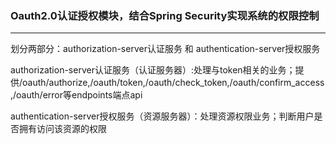 ### Oauth2.0认证授权模块，结合Spring Security实现系统的权限控制

***

划分两部分：authorization-server认证服务 和 authentication-server授权服务

authorization-server认证服务（认证服务器）:处理与token相关的业务；提供/oauth/authorize,/oauth/token,/oauth/check_token,/oauth/confirm_access,/oauth/error等endpoints端点api  

authentication-server授权服务（资源服务器）：处理资源权限业务；判断用户是否拥有访问该资源的权限